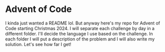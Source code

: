 # Advent of Code
I kinda just wanted a README lol. But anyway here's my repo for Advent of Code starting Christmas 2024. I will separate each challenge by day in a different folder. I'll decide the language I use based on the challenge. In each folder I will put a description of the problem and I will also write my solution. Let's see how far I get!
